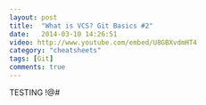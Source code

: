 ```yaml
---
layout: post
title:  "What is VCS? Git Basics #2"
date:   2014-03-10 14:26:51
video: http://www.youtube.com/embed/U8GBXvdmHT4
category: "cheatsheets"
tags: [Git] 
comments: true
---
```


TESTING !@#